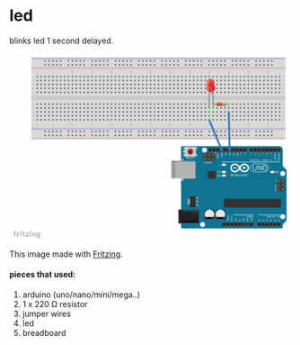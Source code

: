 # led

blinks led 1 second delayed.

![led]

This image made with [Fritzing].

#### pieces that used:
1. arduino (uno/nano/mini/mega..)
2. 1 x 220 Ω resistor
3. jumper wires
4. led
5. breadboard


[led]: https://github.com/arslanbilal/arduino-examples/raw/master/examples/00-led/assets/led.png "led image"
[Fritzing]: http://fritzing.org/home/
